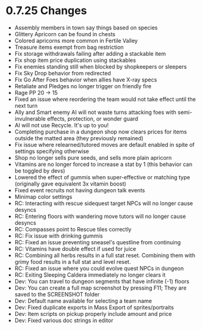 # 0.7.25 Changes #

* Assembly members in town say things based on species
* Glittery Apricorn can be found in chests
* Colored apricorns more common in Fertile Valley
* Treasure items exempt from bag restriction
* Fix storage withdrawals failing after adding a stackable item
* Fix shop item price duplication using stackables
* Fix enemies standing still when blocked by shopkeepers or sleepers
* Fix Sky Drop behavior from redirected
* Fix Go After Foes behavior when allies have X-ray specs
* Retaliate and Pledges no longer trigger on friendly fire
* Rage PP 20 -> 15
* Fixed an issue where reordering the team would not take effect until the next turn
* Ally and Smart enemy AI will not waste turns attacking foes with semi-invulnerable effects, protection, or wonder guard
* AI will not use Recycle.  It's up to you!
* Completing purchase in a dungeon shop now clears prices for items outside the matted area (they previously remained)
* Fix issue where relearned/tutored moves are default enabled in spite of settings specifying otherwise
* Shop no longer sells pure seeds, and sells more plain apricorn
* Vitamins are no longer forced to increase a stat by 1 (this behavior can be toggled by devs)
* Lowered the effect of gummis when super-effective or matching type (originally gave equivalent 3x vitamin boost)
* Fixed event recruits not having dungeon talk events
* Minimap color settings
* RC: Interacting with rescue sidequest target NPCs will no longer cause desyncs
* RC: Entering floors with wandering move tutors will no longer cause desyncs
* RC: Compasses point to Rescue tiles correctly
* RC: Fix issue with drinking gummis
* RC: Fixed an issue preventing sneasel's questline from continuing
* RC: Vitamins have double effect if used for juice
* RC: Combining all herbs results in a full stat reset. Combining them with grimy food results in a full stat and level reset.
* RC: Fixed an issue where you could evolve quest NPCs in dungeon
* RC: Exiting Sleeping Caldera immediately no longer clears it
* Dev: You can travel to dungeon segments that have infinite (-1) floors
* Dev: You can create a full map screenshot by pressing F11; They are saved to the SCREENSHOT folder
* Dev: Default name available for selecting a team name
* Dev: Fixed duplicate exports in Mass Export of sprites/portraits
* Dev: Item scripts on pickup properly include amount and price
* Dev: Fixed various doc strings in editor
